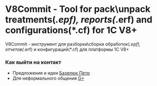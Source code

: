 V8Commit - Tool for pack\unpack treatments(*.epf), reports(*.erf) and configurations(*.cf) for 1C V8+
========
V8Commit - инструмент для разборки\сборки обработок(*.epf), отчетов(*.erf) и конфигураций(*.cf) для платформы 1С V8+

### Как выйти на контакт ###
* Предложения и идеи [Базелюк Петр](mailto:pbazeliuk@gmail.com)
* Для неформального общения [G+](https://plus.google.com/u/0/+ПетрБазелюк)
